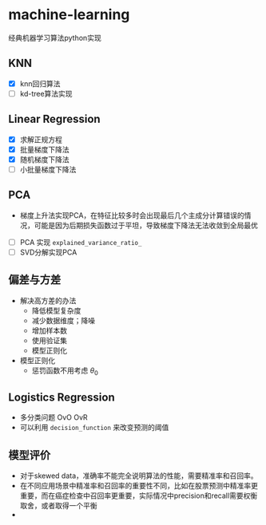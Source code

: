 # machine-learning
经典机器学习算法python实现

## KNN
- [x] knn回归算法
- [ ] kd-tree算法实现

## Linear Regression
- [x] 求解正规方程
- [x] 批量梯度下降法
- [x] 随机梯度下降法
- [ ] 小批量梯度下降法

## PCA
- 梯度上升法实现PCA，在特征比较多时会出现最后几个主成分计算错误的情况，可能是因为后期损失函数过于平坦，导致梯度下降法无法收敛到全局最优
- [ ] PCA 实现 `explained_variance_ratio_`
- [ ] SVD分解实现PCA

## 偏差与方差
- 解决高方差的办法
    - 降低模型复杂度
    - 减少数据维度；降噪
    - 增加样本数
    - 使用验证集
    - 模型正则化
- 模型正则化
    - 惩罚函数不用考虑 $\theta_0$

## Logistics Regression
- 多分类问题 OvO OvR
- 可以利用 `decision_function` 来改变预测的阈值

## 模型评价
- 对于skewed data，准确率不能完全说明算法的性能，需要精准率和召回率。
- 在不同应用场景中精准率和召回率的重要性不同，比如在股票预测中精准率更重要，而在癌症检查中召回率更重要，实际情况中precision和recall需要权衡取舍，或者取得一个平衡
- 